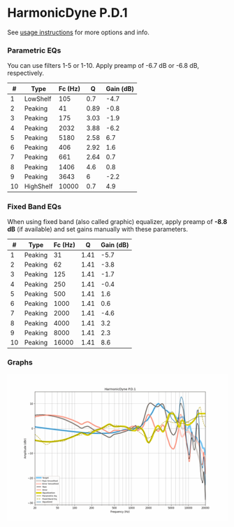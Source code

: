 # HarmonicDyne P.D.1
See [usage instructions](https://github.com/jaakkopasanen/AutoEq#usage) for more options and info.

### Parametric EQs
You can use filters 1-5 or 1-10. Apply preamp of -6.7 dB or -6.8 dB, respectively.

|   # | Type      |   Fc (Hz) |    Q |   Gain (dB) |
|-----|-----------|-----------|------|-------------|
|   1 | LowShelf  |       105 | 0.7  |        -4.7 |
|   2 | Peaking   |        41 | 0.89 |        -0.8 |
|   3 | Peaking   |       175 | 3.03 |        -1.9 |
|   4 | Peaking   |      2032 | 3.88 |        -6.2 |
|   5 | Peaking   |      5180 | 2.58 |         6.7 |
|   6 | Peaking   |       406 | 2.92 |         1.6 |
|   7 | Peaking   |       661 | 2.64 |         0.7 |
|   8 | Peaking   |      1406 | 4.6  |         0.8 |
|   9 | Peaking   |      3643 | 6    |        -2.2 |
|  10 | HighShelf |     10000 | 0.7  |         4.9 |

### Fixed Band EQs
When using fixed band (also called graphic) equalizer, apply preamp of **-8.8 dB** (if available) and set gains manually with these parameters.

|   # | Type    |   Fc (Hz) |    Q |   Gain (dB) |
|-----|---------|-----------|------|-------------|
|   1 | Peaking |        31 | 1.41 |        -5.7 |
|   2 | Peaking |        62 | 1.41 |        -3.8 |
|   3 | Peaking |       125 | 1.41 |        -1.7 |
|   4 | Peaking |       250 | 1.41 |        -0.4 |
|   5 | Peaking |       500 | 1.41 |         1.6 |
|   6 | Peaking |      1000 | 1.41 |         0.6 |
|   7 | Peaking |      2000 | 1.41 |        -4.6 |
|   8 | Peaking |      4000 | 1.41 |         3.2 |
|   9 | Peaking |      8000 | 1.41 |         2.3 |
|  10 | Peaking |     16000 | 1.41 |         8.6 |

### Graphs
![](./HarmonicDyne%20P.D.1.png)
